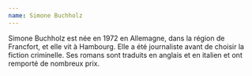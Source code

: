 ```yaml
---
name: Simone Buchholz
---
```


Simone Buchholz est née en 1972 en Allemagne, dans la région de Francfort, et elle vit à Hambourg. Elle a été journaliste avant de choisir la fiction criminelle. Ses romans sont traduits en anglais et en italien et ont remporté de nombreux prix.

